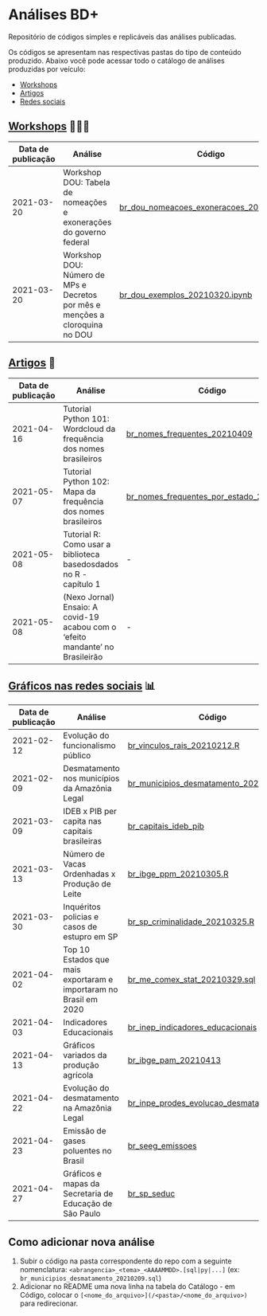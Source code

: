 # Análises BD+
Repositório de códigos simples e replicáveis das análises publicadas.

Os códigos se apresentam nas respectivas pastas do tipo de conteúdo
produzido. Abaixo você pode acessar todo o catálogo de análises
produzidas por veículo:

- [Workshops](#workshops-)
- [Artigos](#artigos-)
- [Redes sociais](#gráficos-nas-redes-sociais-)


## [Workshops](/workshops) 👩🏻‍💻

| Data de publicação | Análise | Código | Link  | 
| ------- | ------ | ---- | ------------------ |
| 2021-03-20 | Workshop DOU: Tabela de nomeações e exonerações do governo federal | [br_dou_nomeacoes_exoneracoes_20210320.sql](/workshops/br_dou_nomeacoes_exoneracoes_20210320.sql) | <https://youtu.be/5gbhj-8PWLg> |
| 2021-03-20 | Workshop DOU: Número de MPs e Decretos por mês e menções a cloroquina no DOU | [br_dou_exemplos_20210320.ipynb](/workshops/br_dou_exemplos_20210320.ipynb) | <https://youtu.be/5gbhj-8PWLg> |

## [Artigos](/artigos) 📰

| Data de publicação | Análise | Código | Link  | 
| ------- | ------ | ---- | ------------------ |
| 2021-04-16 | Tutorial Python 101: Wordcloud da frequência dos nomes brasileiros | [br_nomes_frequentes_20210409](/artigos/br_nomes_frequentes_20210409.ipynb) | https://dev.to/basedosdados/base-dos-dados-python-101-44lc |
| 2021-05-07 | Tutorial Python 102: Mapa da frequência dos nomes brasileiros | [br_nomes_frequentes_por_estado_20210412](/artigos/br_nomes_frequentes_por_estado_20210412/br_nomes_frequentes_por_estado_20210412.ipynb) | https://dev.to/basedosdados/base-dos-dados-python-102-50k0 |
| 2021-05-08 | Tutorial R: Como usar a biblioteca basedosdados no R - capítulo 1 | - | https://dev.to/basedosdados/como-usar-a-biblioteca-basedosdados-no-r-capitulo-1-46kb
| 2021-05-08 | (Nexo Jornal) Ensaio: A covid-19 acabou com o ‘efeito mandante’ no Brasileirão | - | https://www.nexojornal.com.br/ensaio/2021/A-covid-19-acabou-com-o-%E2%80%98efeito-mandante%E2%80%99-no-Brasileir%C3%A3o

## [Gráficos nas redes sociais](/redes_sociais) 📊

| Data de publicação | Análise | Código | Link  | 
| ------- | ------ | ---- | ------------------ |
| 2021-02-12 | Evolução do funcionalismo público | [br_vinculos_rais_20210212.R](/redes_sociais/br_vinculos_rais_20210212.R) | https://twitter.com/basedosdados/status/1359995324388044804 |
| 2021-02-09 | Desmatamento nos municípios da Amazônia Legal | [br_municipios_desmatamento_20210209.sql](/redes_sociais/br_municipios_desmatamento_20210209.sql) | https://twitter.com/basedosdados/status/1359243671351222281 |
| 2021-03-09 | IDEB x PIB per capita nas capitais brasileiras | [br_capitais_ideb_pib](/redes_sociais/br_capitais_ideb_pib.sql) | https://twitter.com/basedosdados/status/1369425500154834944 | 
| 2021-03-13 | Número de Vacas Ordenhadas x Produção de Leite | [br_ibge_ppm_20210305.R](/redes_sociais/br_ibge_ppm_20210305.R) | https://twitter.com/basedosdados/status/1370862806094987277?s=20 |
| 2021-03-30 | Inquéritos policias e casos de estupro em SP | [br_sp_criminalidade_20210325.R](/redes_sociais/br_sp_criminalidade_20210325.R) | https://twitter.com/basedosdados/status/1377012243687223296 |
| 2021-04-02 | Top 10 Estados que mais exportaram e importaram no Brasil em 2020 | [br_me_comex_stat_20210329.sql](/redes_sociais/br_me_comex_stat_20210329.sql) | https://twitter.com/basedosdados/status/1378060132987375621 |
| 2021-04-03 | Indicadores Educacionais | [br_inep_indicadores_educacionais](/redes_sociais/br_inep_indicadores_educacionais.sql) | https://twitter.com/basedosdados/status/1378451820050272256 |
| 2021-04-13 | Gráficos variados da produção agrícola | [br_ibge_pam_20210413](/redes_sociais/br_ibge_pam_20210413.ipynb) | https://twitter.com/basedosdados/status/1382082697896542214 |
| 2021-04-22 | Evolução do desmatamento na Amazônia Legal | [br_inpe_prodes_evolucao_desmatamento](/redes_sociais/br_inpe_prodes_evolucao_desmatamento_20210422.sql) | https://twitter.com/basedosdados/status/1385321753891807237|
| 2021-04-23 | Emissão de gases poluentes no Brasil | [br_seeg_emissoes](/redes_sociais/br_seeg_emissoes_20210423.R) | https://twitter.com/basedosdados/status/1385696700262670339 |
| 2021-04-27 | Gráficos e mapas da Secretaria de Educação de São Paulo | [br_sp_seduc](/redes_sociais/br_sp_seduc_20210426.R) | https://twitter.com/basedosdados/status/1387117822363455494 |


## Como adicionar nova análise

1. Subir o código na pasta correspondente do repo com a seguinte nomenclatura: `<abrangencia>_<tema>_<AAAAMMDD>.[sql|py|...]` (ex: `br_municipios_desmatamento_20210209.sql`)
2. Adicionar no README uma nova linha na tabela do Catálogo - em Código, colocar o `[<nome_do_arquivo>](/<pasta>/<nome_do_arquivo>)` para redirecionar.
